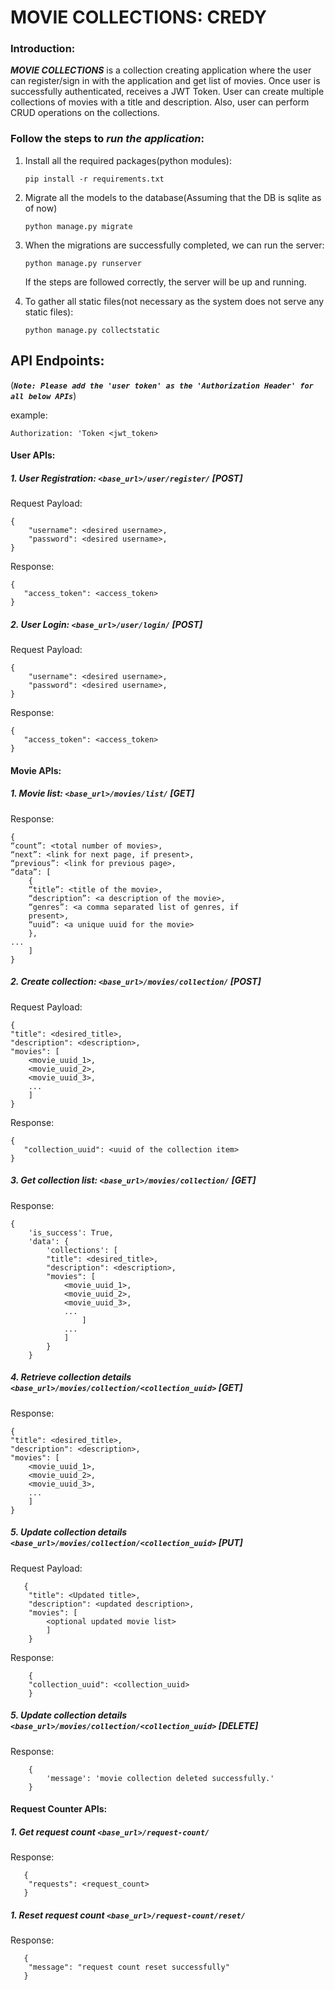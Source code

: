 # MOVIE COLLECTIONS: CREDY

### Introduction:
_**MOVIE COLLECTIONS**_ is a collection creating application where the user can register/sign in with the application and get list of movies. Once user is successfully authenticated, receives a JWT Token. User can create multiple collections of movies with a title and description. Also, user can perform CRUD operations on the collections.


### Follow the steps to _run the application_:

1. Install all the required packages(python modules):

    ```pip install -r requirements.txt```

2. Migrate all the models to the database(Assuming that the DB is sqlite as of now)
 
    ```python manage.py migrate```
    
3. When the migrations are successfully completed, we can run the server:

    ```python manage.py runserver```
    
    If the steps are followed correctly, the server will be up and running.
 
 4. To gather all static files(not necessary as the system does not serve any static files):
   
    ```python manage.py collectstatic```

## API Endpoints:

(**_`Note: Please add the 'user token' as the 'Authorization Header' for all below APIs`_**)

example:
    
    Authorization: 'Token <jwt_token>

#### User APIs:
##### 1. User Registration: ```<base_url>/user/register/``` [POST]

   Request Payload:
   
    {
        "username": <desired username>,
        "password": <desired username>,
    }
    
   Response:
   
    {
       "access_token": <access_token>
    }

##### 2. User Login: ```<base_url>/user/login/``` [POST]

   Request Payload:
   
    {
        "username": <desired username>,
        "password": <desired username>,
    }
    
   Response:
   
    {
       "access_token": <access_token>
    }

#### Movie APIs:
##### 1. Movie list: ```<base_url>/movies/list/``` [GET]
 
   Response:
   
    {
    “count”: <total number of movies>,
    “next”: <link for next page, if present>,
    “previous”: <link for previous page>,
    “data”: [
        {
        “title”: <title of the movie>,
        “description”: <a description of the movie>,
        “genres”: <a comma separated list of genres, if
        present>,
        “uuid”: <a unique uuid for the movie>
        },
    ...
        ]
    }
   
##### 2. Create collection: ```<base_url>/movies/collection/``` [POST]

   Request Payload:
   
    {
    "title": <desired_title>,
    "description": <description>,
    "movies": [
        <movie_uuid_1>,
        <movie_uuid_2>,
        <movie_uuid_3>,
        ...
        ]
    }
    
   Response:
   
    {
       "collection_uuid": <uuid of the collection item>
    }

##### 3. Get collection list: ```<base_url>/movies/collection/``` [GET]

   Response:
   
    {
        'is_success': True,
        'data': {
            'collections': [
            "title": <desired_title>,
            "description": <description>,
            "movies": [
                <movie_uuid_1>,
                <movie_uuid_2>,
                <movie_uuid_3>,
                ...
                    ]
                ...
                ]
            }
        }
    
##### 4. Retrieve collection details ```<base_url>/movies/collection/<collection_uuid>``` [GET]
   Response:
   
    {
    "title": <desired_title>,
    "description": <description>,
    "movies": [
        <movie_uuid_1>,
        <movie_uuid_2>,
        <movie_uuid_3>,
        ...
        ]
    }
   
##### 5. Update collection details ```<base_url>/movies/collection/<collection_uuid>``` [PUT]
   Request Payload:
   
       {
        "title": <Updated title>,
        "description": <updated description>,
        "movies": [
            <optional updated movie list>
            ]
        }
        
   Response:
   
        {
        "collection_uuid": <collection_uuid>
        }
        
##### 5. Update collection details ```<base_url>/movies/collection/<collection_uuid>``` [DELETE]
   Response:
   
        {
            'message': 'movie collection deleted successfully.'
        }

#### Request Counter APIs:
##### 1. Get request count ```<base_url>/request-count/```
   Response:
   
       {
        "requests": <request_count>
       }

##### 1. Reset request count ```<base_url>/request-count/reset/```
   Response:
   
       {
        "message": "request count reset successfully"
       }

